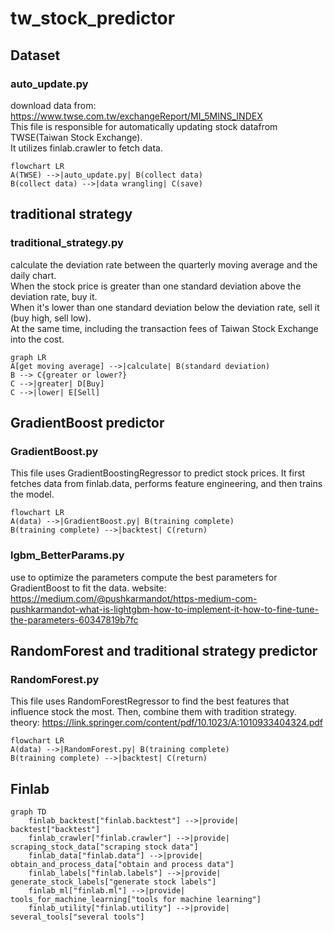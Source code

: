 # tw_stock_predictor

## Dataset
### auto_update.py
download data from: https://www.twse.com.tw/exchangeReport/MI_5MINS_INDEX  
This file is responsible for automatically updating stock datafrom TWSE(Taiwan Stock Exchange).  
It utilizes finlab.crawler to fetch data. 
```mermaid
flowchart LR
A(TWSE) -->|auto_update.py| B(collect data)
B(collect data) -->|data wrangling| C(save)
```

## traditional strategy
### traditional_strategy.py
calculate the deviation rate between the quarterly moving average and the daily chart.  
When the stock price is greater than one standard deviation above the deviation rate, buy it.  
When it's lower than one standard deviation below the deviation rate, sell it (buy high, sell low).  
At the same time, including the transaction fees of Taiwan Stock Exchange into the cost.  
```mermaid
graph LR
A[get moving average] -->|calculate| B(standard deviation)
B --> C{greater or lower?}
C -->|greater| D[Buy]
C -->|lower| E[Sell]
```

## GradientBoost predictor
### GradientBoost.py 
This file uses GradientBoostingRegressor to predict stock prices. It first fetches data from finlab.data, performs feature engineering, and then trains the model.
```mermaid
flowchart LR
A(data) -->|GradientBoost.py| B(training complete)
B(training complete) -->|backtest| C(return)
```

### lgbm_BetterParams.py
use to optimize the parameters
compute the best parameters for GradientBoost to fit the data.
website: https://medium.com/@pushkarmandot/https-medium-com-pushkarmandot-what-is-lightgbm-how-to-implement-it-how-to-fine-tune-the-parameters-60347819b7fc

## RandomForest and traditional strategy predictor
### RandomForest.py
This file uses RandomForestRegressor to find the best features that influence stock the most. Then, combine them with tradition strategy.
theory: https://link.springer.com/content/pdf/10.1023/A:1010933404324.pdf
```mermaid
flowchart LR
A(data) -->|RandomForest.py| B(training complete)
B(training complete) -->|backtest| C(return)
```

## Finlab
```mermaid
graph TD
    finlab_backtest["finlab.backtest"] -->|provide| backtest["backtest"]
    finlab_crawler["finlab.crawler"] -->|provide| scraping_stock_data["scraping stock data"]
    finlab_data["finlab.data"] -->|provide| obtain_and_process_data["obtain and process data"]
    finlab_labels["finlab.labels"] -->|provide| generate_stock_labels["generate stock labels"]
    finlab_ml["finlab.ml"] -->|provide| tools_for_machine_learning["tools for machine learning"]
    finlab_utility["finlab.utility"] -->|provide| several_tools["several tools"]
```

